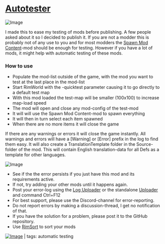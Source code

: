 # [Autotester](https://steamcommunity.com/sharedfiles/filedetails/?id=3497629017)

![Image](https://i.imgur.com/iCj5o7O.png)

I made this to ease my testing of mods before publishing. A few people asked about it so I decided to publish it. 
If you are not a modder this is probably not of any use to you and for most modders the [Spawn Mod Content](https://steamcommunity.com/workshop/filedetails/?id=2922590693)-mod should be enough for testing.
However if you have a lot of mods, it might help with automatic testing of these mods.

### How to use



- Populate the mod-list outside of the game, with the mod you want to test at the last place in the mod-list
- Start RimWorld with the -quicktest parameter causing it to go directly to a default test map
- With this mod loaded the test-map will be smaller (100x100) to increase map-load speed
- The mod will open and close any mod-config of the test-mod
- It will will use the Spawn Mod Content-mod to spawn everything
- It will then in turn select each item spawned
- When there are no more items it will close the game



If there are any warnings or errors it will close the game instantly.
All warnings and errors will have a [Warning] or [Error] prefix in the log to find them easy.
It will also create a TranslationTemplate folder in the Source-folder of the mod.
This will contain English translation-data for all Defs as a template for other languages.

![Image](https://i.imgur.com/5xwDG6H.png)



-  See if the the error persists if you just have this mod and its requirements active.
-  If not, try adding your other mods until it happens again.
-  Post your error-log using the [Log Uploader](https://steamcommunity.com/sharedfiles/filedetails/?id=2873415404) or the standalone [Uploader](https://steamcommunity.com/sharedfiles/filedetails/?id=2873415404) and command Ctrl+F12
-  For best support, please use the Discord-channel for error-reporting.
-  Do not report errors by making a discussion-thread, I get no notification of that.
-  If you have the solution for a problem, please post it to the GitHub repository.
-  Use [RimSort](https://github.com/RimSort/RimSort/releases/latest) to sort your mods

 

[![Image](https://img.shields.io/github/v/release/emipa606/Autotester?label=latest%20version&style=plastic&labelColor=0070cd&color=white)](https://steamcommunity.com/sharedfiles/filedetails/changelog/3497629017) | tags:  automatic testing
